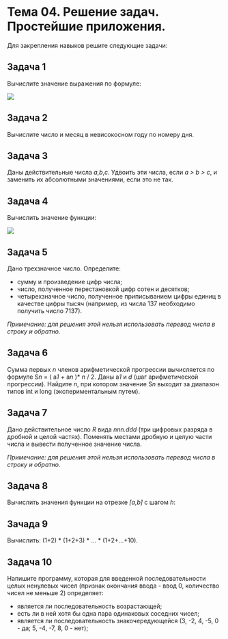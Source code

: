 # Тема 04. Решение задач. Простейшие приложения.

Для закрепления навыков решите следующие задачи:

## Задача 1
Вычислите значение выражения по формуле:

![](https://github.com/OlgaSmolyakova/JavaWebDevelopment-Resouces/blob/master/%D0%A2%D0%B5%D0%BC%D0%B0_04_%D0%A0%D0%B5%D1%88%D0%B5%D0%BD%D0%B8%D0%B5_%D0%B7%D0%B0%D0%B4%D0%B0%D1%87_%D0%9F%D1%80%D0%BE%D1%81%D1%82%D0%B5%D0%B9%D1%88%D0%B8%D0%B5_%D0%BF%D1%80%D0%B8%D0%BB%D0%BE%D0%B6%D0%B5%D0%BD%D0%B8%D1%8F/pic/m4_t1.jpg)

## Задача 2
Вычислите число и месяц в невисокосном году по номеру дня.

## Задача 3
Даны действительные числа *а*,*b*,*с*. Удвоить эти числа, если *а > b > с*, и заменить их абсолютными значениями, если это не так.

## Задача 4
Вычислить значение функции:

![](https://github.com/OlgaSmolyakova/JavaWebDevelopment-Resouces/blob/master/%D0%A2%D0%B5%D0%BC%D0%B0_04_%D0%A0%D0%B5%D1%88%D0%B5%D0%BD%D0%B8%D0%B5_%D0%B7%D0%B0%D0%B4%D0%B0%D1%87_%D0%9F%D1%80%D0%BE%D1%81%D1%82%D0%B5%D0%B9%D1%88%D0%B8%D0%B5_%D0%BF%D1%80%D0%B8%D0%BB%D0%BE%D0%B6%D0%B5%D0%BD%D0%B8%D1%8F/pic/m4_t4.jpg)

## Задача 5
Дано трехзначное число. Определите:
* сумму и произведение цифр числа;
* число, полученное перестановкой цифр сотен и десятков;
* четырехзначное число, полученное приписыванием цифры единиц в качестве цифры тысяч (например, из числа 137 необходимо получить число 7137).

*Примечание: для решения этой нельзя использовать перевод числа в строку и обратно.*

## Задача 6
Сумма первых *n* членов арифметической прогрессии вычисляется по формуле S*n* = ( a*1* + a*n* )* *n* / 2. Даны a*1* и *d* (шаг арифметической прогрессии). Найдите *n*, при котором значение S*n* выходит за диапазон типов int и long (экспериментальным путем).

## Задача 7
Дано действительное число *R* вида *nnn.ddd* (три цифровых разряда в дробной и целой частях). Поменять местами дробную и целую части числа и вывести полученное значение числа.

*Примечание: для решения этой нельзя использовать перевод числа в строку и обратно.*

## Задача 8
Вычислить значения функции на отрезке *[a,b]* c шагом *h*:

## Зачада 9
Вычислить: (1+2) * (1+2+3) * ... * (1+2+...+10).

## Задача 10
Напишите программу, которая для введенной последовательности целых ненулевых чисел (признак окончания ввода - ввод 0, количество чисел не меньше 2) определяет:
* является ли последовательность возрастающей;
* есть ли в ней хотя бы одна пара одинаковых соседних чисел;
* является ли последовательность знакочередующейся (3, -2, 4, -5, 0 - да; 5, -4, -7, 8, 0 - нет);




